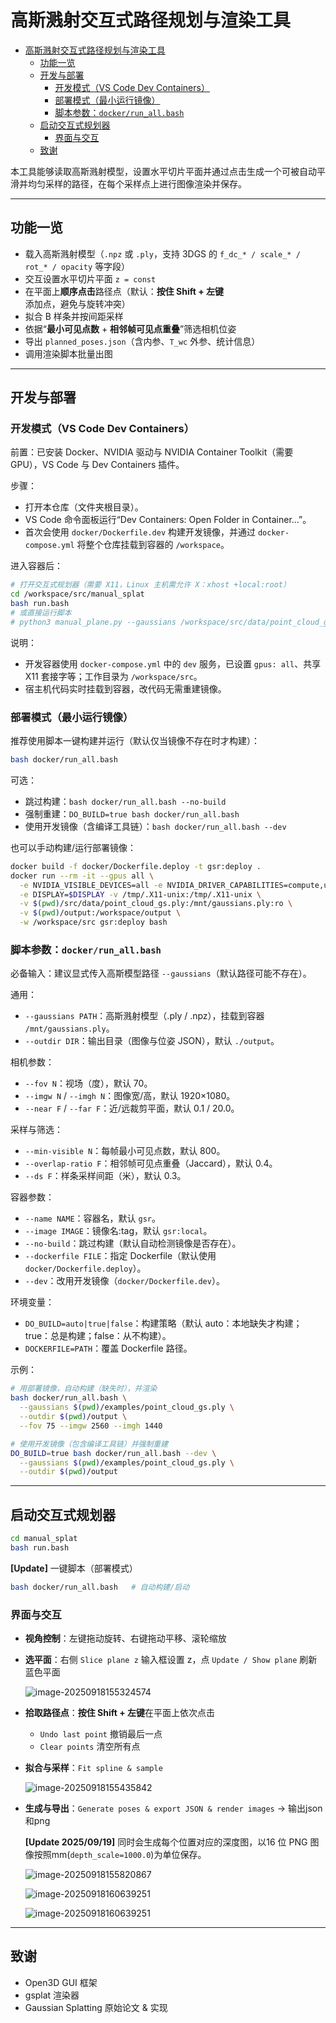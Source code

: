 # 高斯溅射交互式路径规划与渲染工具
- [高斯溅射交互式路径规划与渲染工具](#高斯溅射交互式路径规划与渲染工具)
  - [功能一览](#功能一览)
  - [开发与部署](#开发与部署)
    - [开发模式（VS Code Dev Containers）](#开发模式vs-code-dev-containers)
    - [部署模式（最小运行镜像）](#部署模式最小运行镜像)
    - [脚本参数：`docker/run_all.bash`](#脚本参数dockerrun_allbash)
  - [启动交互式规划器](#启动交互式规划器)
    - [界面与交互](#界面与交互)
  - [致谢](#致谢)


本工具能够读取高斯溅射模型，设置水平切片平面并通过点击生成一个可被自动平滑并均匀采样的路径，在每个采样点上进行图像渲染并保存。

---

## 功能一览
- 载入高斯溅射模型（`.npz` 或 `.ply`，支持 3DGS 的 `f_dc_* / scale_* / rot_* / opacity` 等字段）
- 交互设置水平切片平面 `z = const`
- 在平面上**顺序点击**路径点（默认：**按住 Shift + 左键**添加点，避免与旋转冲突）
- 拟合 B 样条并按间距采样
- 依据“**最小可见点数** + **相邻帧可见点重叠**”筛选相机位姿
- 导出 `planned_poses.json`（含内参、`T_wc` 外参、统计信息）
- 调用渲染脚本批量出图

---

## 开发与部署

### 开发模式（VS Code Dev Containers）

前置：已安装 Docker、NVIDIA 驱动与 NVIDIA Container Toolkit（需要 GPU），VS Code 与 Dev Containers 插件。

步骤：
- 打开本仓库（文件夹根目录）。
- VS Code 命令面板运行“Dev Containers: Open Folder in Container…”。
- 首次会使用 `docker/Dockerfile.dev` 构建开发镜像，并通过 `docker-compose.yml` 将整个仓库挂载到容器的 `/workspace`。

进入容器后：
```bash
# 打开交互式规划器（需要 X11，Linux 主机需允许 X：xhost +local:root）
cd /workspace/src/manual_splat
bash run.bash
# 或直接运行脚本
# python3 manual_plane.py --gaussians /workspace/src/data/point_cloud_gs.ply --imgw 1920 --imgh 1080
```

说明：
- 开发容器使用 `docker-compose.yml` 中的 `dev` 服务，已设置 `gpus: all`、共享 X11 套接字等；工作目录为 `/workspace/src`。
- 宿主机代码实时挂载到容器，改代码无需重建镜像。

### 部署模式（最小运行镜像）

推荐使用脚本一键构建并运行（默认仅当镜像不存在时才构建）：
```bash
bash docker/run_all.bash
```
可选：
- 跳过构建：`bash docker/run_all.bash --no-build`
- 强制重建：`DO_BUILD=true bash docker/run_all.bash`
- 使用开发镜像（含编译工具链）：`bash docker/run_all.bash --dev`

也可以手动构建/运行部署镜像：
```bash
docker build -f docker/Dockerfile.deploy -t gsr:deploy .
docker run --rm -it --gpus all \
  -e NVIDIA_VISIBLE_DEVICES=all -e NVIDIA_DRIVER_CAPABILITIES=compute,utility,graphics \
  -e DISPLAY=$DISPLAY -v /tmp/.X11-unix:/tmp/.X11-unix \
  -v $(pwd)/src/data/point_cloud_gs.ply:/mnt/gaussians.ply:ro \
  -v $(pwd)/output:/workspace/output \
  -w /workspace/src gsr:deploy bash
```

### 脚本参数：`docker/run_all.bash`

必备输入：建议显式传入高斯模型路径 `--gaussians`（默认路径可能不存在）。

通用：
- `--gaussians PATH`：高斯溅射模型（.ply / .npz），挂载到容器 `/mnt/gaussians.ply`。
- `--outdir DIR`：输出目录（图像与位姿 JSON），默认 `./output`。

相机参数：
- `--fov N`：视场（度），默认 70。
- `--imgw N` / `--imgh N`：图像宽/高，默认 1920×1080。
- `--near F` / `--far F`：近/远裁剪平面，默认 0.1 / 20.0。

采样与筛选：
- `--min-visible N`：每帧最小可见点数，默认 800。
- `--overlap-ratio F`：相邻帧可见点重叠（Jaccard），默认 0.4。
- `--ds F`：样条采样间距（米），默认 0.3。

容器参数：
- `--name NAME`：容器名，默认 `gsr`。
- `--image IMAGE`：镜像名:tag，默认 `gsr:local`。
- `--no-build`：跳过构建（默认自动检测镜像是否存在）。
- `--dockerfile FILE`：指定 Dockerfile（默认使用 `docker/Dockerfile.deploy`）。
- `--dev`：改用开发镜像（`docker/Dockerfile.dev`）。

环境变量：
- `DO_BUILD=auto|true|false`：构建策略（默认 auto：本地缺失才构建；true：总是构建；false：从不构建）。
- `DOCKERFILE=PATH`：覆盖 Dockerfile 路径。

示例：
```bash
# 用部署镜像，自动构建（缺失时），并渲染
bash docker/run_all.bash \
  --gaussians $(pwd)/examples/point_cloud_gs.ply \
  --outdir $(pwd)/output \
  --fov 75 --imgw 2560 --imgh 1440

# 使用开发镜像（包含编译工具链）并强制重建
DO_BUILD=true bash docker/run_all.bash --dev \
  --gaussians $(pwd)/examples/point_cloud_gs.ply \
  --outdir $(pwd)/output
```

---

## 启动交互式规划器
```bash
cd manual_splat
bash run.bash
```

**[Update]** 一键脚本（部署模式）
```bash
bash docker/run_all.bash   # 自动构建/启动
```

### 界面与交互

- **视角控制**：左键拖动旋转、右键拖动平移、滚轮缩放  

- **选平面**：右侧 `Slice plane z` 输入框设置 z，点 `Update / Show plane` 刷新蓝色平面 

  ![image-20250918155324574](./images/image-20250702170358302.png)

- **拾取路径点**：**按住 Shift + 左键**在平面上依次点击  
  
  - `Undo last point` 撤销最后一点  
  - `Clear points` 清空所有点  
  
- **拟合与采样**：`Fit spline & sample`

  ![image-20250918155435842](./images/image-20250918155435842.png)

- **生成与导出**：`Generate poses & export JSON & render images` → 输出json和png

  **[Update 2025/09/19]** 同时会生成每个位置对应的深度图，以16 位 PNG 图像按照mm(`depth_scale=1000.0`)为单位保存。

  ![image-20250918155820867](./images/image-20250918155820867.png)
  
  ![image-20250918160639251](./images/frame_0007.png)
  
  ![image-20250918160639251](./images/frame_0007_d.png)

---

## 致谢
- Open3D GUI 框架
- gsplat 渲染器
- Gaussian Splatting 原始论文 & 实现

